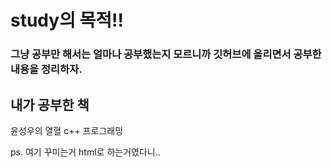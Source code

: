 # study의 목적!!

<h3>그냥 공부만 해서는 얼마나 공부했는지 모르니까 깃허브에 올리면서 공부한 내용을 정리하자. </h3>

<h2> 내가 공부한 책 </h2>
<span> 윤성우의 열혈 c++ 프로그래밍 </span>

<p></p>
<p></p>
<a> ps. 여기 꾸미는거 html로 하는거였다니..
